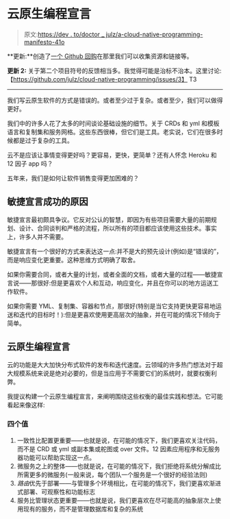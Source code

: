 # 云原生编程宣言

> 原文:[https://dev . to/doctor _ julz/a-cloud-native-programming-manifesto-41o](https://dev.to/doctor_julz/a-cloud-native-programming-manifesto-41o)

**更新:**创造了[一个 Github 回购](https://github.com/julz/cloud-native-programming)在那里我们可以收集资源和链接等。

**更新 2:** 关于第二个项目符号的反馈相当多。我觉得可能是治标不治本。这里讨论:【https://github.com/julz/cloud-native-programming/issues/3】
T3

* * *

我们写云原生软件的方式是错误的。或者至少过于复杂。或者至少，我们可以做得更好。

我们中的许多人花了太多的时间谈论基础设施的细节。关于 CRDs 和 yml 和模板语言和复制集和服务网格。这些东西很棒，但它们是工具。老实说，它们在很多时候都是过于复杂的工具。

云不是应该让事情变得更好吗？更容易，更快，更简单？还有人怀念 Heroku 和 12 因子 app 吗？

五年来，我们是如何让软件销售变得更加困难的？

## [](#why-the-agile-manifesto-succeeded)敏捷宣言成功的原因

敏捷宣言最初颇具争议。它反对公认的智慧，即因为有些项目需要大量的前期规划、设计、合同谈判和严格的流程，所以所有的项目都应该使用这些技术。事实上，许多人并不需要。

敏捷宣言有一个很好的方式来表达这一点:并不是大的预先设计(例如)是“错误的”，而是响应变化更重要。这种思维方式明确了取舍。

如果你需要合同，或者大量的计划，或者全面的文档，或者大量的过程——敏捷宣言说——那很好:但是更喜欢个人和互动，响应变化，并且在你可以的地方运送工作软件。

如果你需要 YML、复制集、容器和节点，那很好(特别是当它支持更快更容易地运送和迭代的目标时！):但是更喜欢使用更高层次的抽象，并在可能的情况下倾向于简单。

## [](#a-cloud-native-programming-manifesto)云原生编程宣言

云的功能是大大加快分布式软件的发布和迭代速度。云领域的许多热门想法对于超大规模系统来说是绝对必要的，但是当应用于不需要它们的系统时，就要权衡利弊。

我提议构建一个云原生编程宣言，来阐明围绕这些权衡的最佳实践和想法。它可能看起来像这样:

### [](#four-values)四个值

1.  一致性比配置更重要——也就是说，在可能的情况下，我们更喜欢关注代码，而不是 CRD 或 yml 或副本集或舵图或 over 文件。12 因素应用程序和无服务器功能可以帮助实现这一点。
2.  微服务之上的整体——也就是说，在可能的情况下，我们拒绝将系统分解成比所需更多的微服务(一般来说，每个团队一个服务是一个很好的经验法则)
3.  *路由*优先于部署——与管理多个环境相比，在可能的情况下，我们更喜欢渐进式部署、可观察性和功能标志
4.  服务比管理状态更重要——也就是说，我们更喜欢在尽可能高的抽象层次上使用现有的服务，而不是管理数据库和复杂的系统